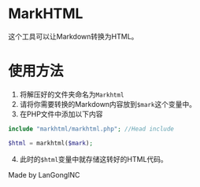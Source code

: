 # MarkHTML

这个工具可以让Markdown转换为HTML。

# 使用方法

1. 将解压好的文件夹命名为```Markhtml```
2. 请将你需要转换的Markdown内容放到```$mark```这个变量中。
3. 在PHP文件中添加以下内容

```php
include "markhtml/markhtml.php"; //Head include

$html = markhtml($mark);
```

4. 此时的```$html```变量中就存储这转好的HTML代码。

Made by LanGongINC
